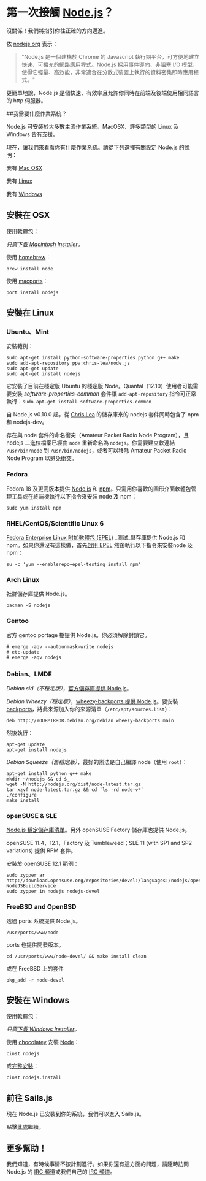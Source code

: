 # 第一次接觸 [Node.js](https://soundcloud.com/marak/marak-the-node-js-rap)？
沒關係！我們將指引你往正確的方向邁進。


依 [nodejs.org](http://nodejs.org) 表示：
> "Node.js 是一個建構於 Chrome 的 Javascript 執行期平台，可方便地建立快速、可擴充的網路應用程式。Node.js 採用事件導向、非阻塞 I/O 模型，使得它輕量、高效能，非常適合在分散式裝置上執行的資料密集即時應用程式。"

更簡單地說，Node.js 是個快速、有效率且允許你同時在前端及後端使用相同語言的 http 伺服器。

##我需要什麼作業系統？

Node.js 可安裝於大多數主流作業系統。MacOSX、許多類型的 Linux 及 Windows 皆有支援。

現在，讓我們來看看你有什麼作業系統。請從下列選擇有關設定 Node.js 的說明：

我有 [Mac OSX](#/getStarted?q=--install-on-osx-)

我有 [Linux](#/getStarted?q=--install-on-linux-)

我有 [Windows](#/getStarted?q=--install-on-windows-)

<h2>
<a id="install-on-osx" name="/getStarted?q=--install-on-osx-" class="anchor" href="#/getStarted?q=--install-on-osx-"><span class="mini-icon mini-icon-link"></span></a>
安裝在 OSX
</h2>

使用[軟體包](http://nodejs.org/download/)：

_只需[下載 Macintosh Installer](http://nodejs.org/download/)。_

使用 [homebrew](https://github.com/mxcl/homebrew)：

```
brew install node
```

使用 [macports](http://www.macports.org/)：

```
port install nodejs
```

<h2>
<a id="install-on-linux" name="/getStarted?q=--install-on-linux-" class="anchor" href="#/getStarted?--install-on-linux-"><span class="mini-icon mini-icon-link"></span></a>
安裝在 Linux
</h2>

### Ubuntu、Mint

安裝範例：

```
sudo apt-get install python-software-properties python g++ make
sudo add-apt-repository ppa:chris-lea/node.js
sudo apt-get update
sudo apt-get install nodejs
```

它安裝了目前在穩定版 Ubuntu 的穩定版 Node。Quantal（12.10）使用者可能需要安裝 *software-properties-common* 套件讓 `add-apt-repository` 指令可正常執行：`sudo apt-get install software-properties-common`

自 Node.js v0.10.0 起，從 [Chris Lea](https://chrislea.com/2013/03/15/upgrading-from-node-js-0-8-x-to-0-10-0-from-my-ppa/) 的儲存庫來的 nodejs 套件同時包含了 npm 和 nodejs-dev。

存在與 node 套件的命名衝突（Amateur Packet Radio Node Program），且 nodejs 二進位檔案已經由 `node` 重新命名為 `nodejs`。你需要建立軟連結 `/usr/bin/node` 到 `/usr/bin/nodejs`，或者可以移除 Amateur Packet Radio Node Program 以避免衝突。

### Fedora

Fedora 18 及更高版本提供 [Node.js](https://apps.fedoraproject.org/packages/nodejs) 和 [npm](https://apps.fedoraproject.org/packages/npm)。只需用你喜歡的圖形介面軟體包管理工具或在終端機執行以下指令來安裝 node 及 npm：

```
sudo yum install npm
```

### RHEL/CentOS/Scientific Linux 6

[Fedora Enterprise Linux 附加軟體包 (EPEL)](https://fedoraproject.org/wiki/EPEL) _測試_儲存庫提供 Node.js 和 npm。如果你還沒有這樣做，首先[啟用 EPEL](https://fedoraproject.org/wiki/EPEL#How_can_I_use_these_extra_packages.3F) 然後執行以下指令來安裝node 及 npm：

```
su -c 'yum --enablerepo=epel-testing install npm'
```

### Arch Linux
社群儲存庫提供 Node.js。

```
pacman -S nodejs
```

### Gentoo
官方 gentoo portage 樹提供 Node.js。你必須解除封鎖它。

```
# emerge -aqv --autounmask-write nodejs
# etc-update
# emerge -aqv nodejs
```

### Debian、LMDE

*Debian sid（不穩定版）*，[官方儲存庫提供 Node.js](http://packages.debian.org/search?searchon=names&keywords=nodejs)。

*Debian Wheezy（穩定版）*，[wheezy-backports 提供 Node.js](http://packages.debian.org/wheezy-backports/nodejs)。要安裝 [backports](http://backports.debian.org/Instructions/)，將此來源加入你的來源清單（`/etc/apt/sources.list`）：

```
deb http://YOURMIRROR.debian.org/debian wheezy-backports main
```

然後執行：

```
apt-get update
apt-get install nodejs
```

*Debian Squeeze（舊穩定版）*，最好的辦法是自己編譯 node（使用 `root`）：

```
apt-get install python g++ make
mkdir ~/nodejs && cd $_
wget -N http://nodejs.org/dist/node-latest.tar.gz
tar xzvf node-latest.tar.gz && cd `ls -rd node-v*`
./configure
make install
```

### openSUSE & SLE
[Node.js 穩定儲存庫清單](https://build.opensuse.org/package/show?package=nodejs&project=devel%3Alanguages%3Anodejs)。另外 openSUSE:Factory 儲存庫也提供 Node.js。

openSUSE 11.4、12.1、Factory 及 Tumbleweed；SLE 11 (with SP1 and SP2 variations) 提供 RPM 套件。

安裝於 openSUSE 12.1 範例：

```
sudo zypper ar http://download.opensuse.org/repositories/devel:/languages:/nodejs/openSUSE_12.1/ NodeJSBuildService
sudo zypper in nodejs nodejs-devel
```

### FreeBSD and OpenBSD
透過 ports 系統提供 Node.js。

```
/usr/ports/www/node
```

ports 也提供開發版本。

```
cd /usr/ports/www/node-devel/ && make install clean
```

或在 FreeBSD 上的套件

```
pkg_add -r node-devel
```

<h2>
<a id="install-on-windows" name="/getStarted?q=--install-on-windows-" class="anchor" href="#/getStarted?q=--install-on-windows-"><span class="mini-icon mini-icon-link"></span></a>
安裝在 Windows
</h2>

使用[軟體包](http://nodejs.org/download/)：

_只需[下載 Windows Installer](http://nodejs.org/download/)。_

使用 [chocolatey](http://chocolatey.org) 安裝 [Node](http://chocolatey.org/packages/nodejs)：

```
cinst nodejs
```

或[完整安裝](http://chocolatey.org/packages/nodejs.install)：

```
cinst nodejs.install
```


## 前往 Sails.js
現在 Node.js 已安裝到你的系統，我們可以進入 Sails.js。

點擊[此處](https://github.com/balderdashy/sails-docs/blob/master/getting-started/getting-started.md)繼續。

## 更多幫助！
我們知道，有時候事情不按計劃進行。如果你還有這方面的問題，請隨時訪問 Node.js 的 [IRC 頻道](irc://irc.freenode.net/node.js)或我們自己的 [IRC 頻道](irc://irc.freenode.net/sailsjs)。


<docmeta name="uniqueID" value="NewToNode748472">
<docmeta name="displayName" value="New To Node">


